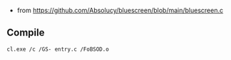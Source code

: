 - from https://github.com/Absolucy/bluescreen/blob/main/bluescreen.c

## Compile

```
cl.exe /c /GS- entry.c /FoBSOD.o
```
